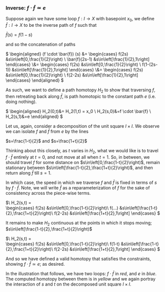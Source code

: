 ### Inverse: $f \cdot \bar{f} \simeq e$

Suppose again we have some loop $f:I \to X$ with basepoint $x_0$, we define $\bar{f}:I \to X$ to be the inverse path of $f$ such that

$\bar{f}(s)=f(1-s)$

and so the concatenation of paths

$
\begin{aligned}
(f \cdot \bar{f}) (s)
&= 
\begin{cases}
   f(2s) &s\in\left[0,\frac{1}{2}\right) \\
   \bar{f}(2s-1) &s\in\left[\frac{1}{2},1\right] 
\end{cases}
\\&= 
\begin{cases}
   f(2s) &s\in\left[0,\frac{1}{2}\right) \\
   f(1-(2s-1)) &s\in\left[\frac{1}{2},1\right] 
\end{cases}
\\&=
\begin{cases}
   f(2s) &s\in\left[0,\frac{1}{2}\right) \\
   f(2-2s) &s\in\left[\frac{1}{2},1\right] 
\end{cases}
\end{aligned}
$

As such, we want to define a path homotopy $H_2$ to show that traversing $f$, then retreating back along $\bar{f}$, is path homotopic to
the constant path $e$ (i.e. doing nothing).

$
\begin{aligned}
H_2(0,t)&= H_2(1,t) = x_0 \\
H_2(s,0)&=f \cdot \bar{f} \\ 
H_2(s,1)&=e
\end{aligned}
$

Let us, again, consider a decomposition of the unit square $I \times I$. We observe we can isolate $f$ and $\bar{f}$ from $e$ by the lines

$s=\frac{1-t}{2}$ and $s=\frac{1+t}{2}$

Thinking about this closely, as $t$ varies in $H_2$, what we would like is to travel $f \cdot \bar{f}$ entirely at $t=0$, and not move at all when $t=1$.
So, in between, we should travel $f$ for some distance on $s\in\left[0,\frac{1-t}{2}\right)$, remain stationary between $s\in\left[\frac{1-t}{2},\frac{1+t}{2}\right)$, and then return along $\bar{f}$ till $s=1$.

In which case, the speed in which we traverse $f$ and $\bar{f}$ is fixed in terms of $s$ by $f \cdot \bar{f}$. 
Note, we will write $\bar{f}$ as a reparameterization of $f$ for the sake of consistency across the piece-wise terms.

$\\
H_2(s,t) =  
\begin{cases}
   f(2s) &s\in\left[0,\frac{1-t}{2}\right)\\
   f(...) &s\in\left[\frac{1-t}{2},\frac{1+t}{2}\right)\\
   f(2-2s) &s\in\left[\frac{1+t}{2},1\right]
\end{cases}
$

It remains to make $H_2$ continuous at the points in which it stops moving; $s\in\left[\frac{1-t}{2},\frac{1+t}{2}\right)$

$\\
H_2(s,t) =  
\begin{cases}
   f(2s) &s\in\left[0,\frac{1-t}{2}\right)\\
   f(1-t) &s\in\left[\frac{1-t}{2},\frac{1+t}{2}\right)\\
   f(2-2s) &s\in\left[\frac{1+t}{2},1\right]
\end{cases}
$

And so we have defined a valid homotopy that satisfies the constraints, showing $f \cdot \bar{f} \simeq e$; as desired.

In the illustration that follows, we have two loops: $f \cdot \bar{f}$ in *red*, and $e$ in *blue*. The computed homotopy between them is in *yellow* and we again portray the interaction of $s$ and $t$ on the decomposed unit square $I \times I$.